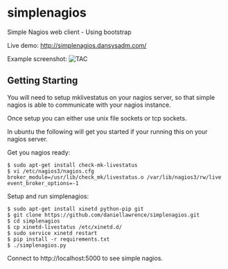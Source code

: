 simplenagios
============

Simple Nagios web client - Using bootstrap

Live demo:
http://simplenagios.dansysadm.com/

Example screenshot:
![TAC](https://raw.github.com/daniellawrence/simplenagios/master/screenshots/tac.png "TAC")

Getting Starting
----------------

You will need to setup mklivestatus on your nagios server, so that simple nagios is able to communicate with your nagios instance.

Once setup you can either use unix file sockets or tcp sockets.

In ubuntu the following will get you started if your running this on your nagios server.


Get you nagios ready:

    $ sudo apt-get install check-mk-livestatus
    $ vi /etc/nagios3/nagios.cfg
    broker_module=/usr/lib/check_mk/livestatus.o /var/lib/nagios3/rw/live
    event_broker_options=-1

Setup and run simplenagios:

    $ sudo apt-get install xinetd python-pip git
    $ git clone https://github.com/daniellawrence/simplenagios.git
    $ cd simplenagios
    $ cp xinetd-livestatus /etc/xinetd.d/
    $ sudo service xinetd restart
    $ pip install -r requirements.txt
    $ ./simplenagios.py

Connect to http://localhost:5000 to see simple nagios.

